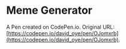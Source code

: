 # Meme Generator

A Pen created on CodePen.io. Original URL: [https://codepen.io/david_oye/pen/OJomxrb](https://codepen.io/david_oye/pen/OJomxrb).

